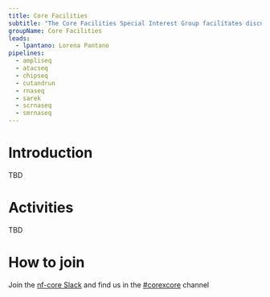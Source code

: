 ```yaml
---
title: Core Facilities
subtitle: "The Core Facilities Special Interest Group facilitates discussions and knowledge sharing for professionals working in Bioinformatics Core Facilities and HPC administration teams within research institutes and groups."
groupName: Core Facilities
leads:
  - lpantano: Lorena Pantano
pipelines:
  - ampliseq
  - atacseq
  - chipseq
  - cutandrun
  - rnaseq
  - sarek
  - scrnaseq
  - smrnaseq 
---
```


# Introduction

TBD

# Activities

TBD

# How to join

Join the [nf-core Slack](/join#slack) and find us in the [#corexcore](https://nfcore.slack.com/archives/C08J1R63EUQ) channel
